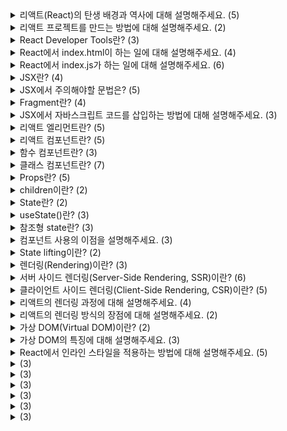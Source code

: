 <details>
<summary>리액트(React)의 탄생 배경과 역사에 대해 설명해주세요. (5)</summary>
<br>

- React의 탄생 배경은 Facebook이 직면한 문제에서 시작됩니다. Facebook은 커다란 규모의 복잡한 웹 애플리케이션을 유지보수하고 개발하는데 어려움을 겪고 있었습니다. 그러한 문제 중에서도 가장 큰 문제 중 하나는 자주 일어나는 UI 변경으로 인한 성능 저하와 유지보수성의 어려움이었습니다.
- 이러한 문제를 해결하기 위해 Facebook에서는 더 나은 방법을 찾기 위해 여러 가지 실험을 진행했습니다. 그 중에서도 React는 Jordan Walke라는 개발자가 2011년에 시작한 프로젝트였습니다. React는 JavaScript 라이브러리로, 가상 DOM(Virtual DOM) 개념을 도입하여 성능을 개선하고, 컴포넌트라는 개념을 도입하여 UI 코드를 모듈화하고 재사용성을 높였습니다.
- React는 초기 버전에서는 Facebook에서 사용하기 위해 개발되었으며, 2013년에 5월에 오픈 소스로 최초로 공개되었습니다. 그 후 React는 계속해서 발전하면서 다양한 기능과 개선 사항이 추가되었고, 2015년 Facebook에서 React Native라는 모바일 애플리케이션을 위한 새로운 크로스플랫폼 프레임워크도 출시했습니다.
- React의 등장으로 인해 UI 코드의 개발과 유지보수가 쉬워졌고, 성능 또한 향상되어 대규모 웹 애플리케이션을 개발할 수 있게 되었습니다. 이로 인해 React는 현재까지도 많은 개발자들에게 사랑받고 있으며, 대규모 웹 애플리케이션의 개발에서는 필수적인 기술 중 하나입니다.
- React는 지속적으로 개발이 이루어지고 있으며, 현재는 React 18 버전이 개발 중에 있습니다. React의 생태계는 매우 다양하며, React를 기반으로 한 다양한 라이브러리와 프레임워크가 존재합니다.
</details>

<details>
<summary>리액트 프로젝트를 만드는 방법에 대해 설명해주세요. (2)</summary>
<br>

1. Create React App(CRA) 사용하기
    - Create React App(CRA)은 리액트 앱을 빠르게 만들기 위한 공식 도구입니다.
    - CRA를 사용하면, 초기 세팅을 자동으로 생성하고, 빠르게 리액트 앱을 만들 수 있습니다.
    - 아래는 CRA를 사용하여 리액트 앱을 만드는 방법입니다.

      1. Node.js를 설치합니다.

      2. 터미널에서 다음 명령어를 실행합니다.

        ```console
        npx create-react-app my-app
        ```

      3. 생성된 앱 폴더로 이동하여 개발모드를 실행합니다.

        ```kotlin
        cd my-app
        npm start
        ```

2. 수동으로 세팅하기
    - 아래는 수동으로 리액트 앱을 만드는 방법입니다.

      1. Node.js를 설치합니다.

      2. 리액트 프로젝트에 필요한 패키지를 설치합니다.
        ```kotlin
        npm init -y
        npm install react react-dom
        npm install -D webpack webpack-cli webpack-dev-server html-webpack-plugin babel-loader @babel/core @babel/preset-env @babel/preset-react
        ```

      3. 프로젝트 디렉토리에 다음과 같은 파일들을 생성합니다.

        ```bash
        /public/index.html
        /src/index.js
        /webpack.config.js
        /.babelrc
        ```

      4. 생성한 파일들을 수정하여 리액트 앱을 만듭니다.

        ```jsx
        // index.html
        <!DOCTYPE html>
        <html>
        <head>
          <meta charset="UTF-8">
          <title>My React App</title>
        </head>
        <body>
          <div id="root"></div>
          <script src="dist/bundle.js"></script>
        </body>
        </html>

        // index.js
        import React from 'react';
        import ReactDOM from 'react-dom';
        import App from './App';

        ReactDOM.render(<App />, document.getElementById('root'));
        ```

</details>

<details>
<summary>React Developer Tools란? (3)</summary>
<br>

- React Developer Tools는 React 애플리케이션의 디버깅 및 프로파일링을 도와주는 크롬 확장 프로그램입니다.
- React Developer Tools를 사용하면 React 구성 요소 트리와 해당 구성 요소의 속성 및 상태를 시각적으로 볼 수 있습니다.
- React Developer Tools를 사용하면 React 애플리케이션의 성능을 프로파일링하여 느린 부분을 파악하고 최적화할 수 있습니다.
</details>

<details>
<summary>React에서 index.html이 하는 일에 대해 설명해주세요. (4)</summary>
<br>

- React 애플리케이션이 실행될 때 웹 브라우저에서 가장 먼저 실행되는 파일입니다.
- `public` 디렉토리에 있어야 합니다.
- React 애플리케이션이 렌더링될 때 사용되는 루트 요소(root element)를 포함합니다.
- React 애플리케이션에서는 일반적으로 index.html 파일이 동적으로 생성된 JavaScript 파일을 로드하고 실행하기 위해 사용됩니다.
</details>

<details>
<summary>React에서 index.js가 하는 일에 대해 설명해주세요. (6)</summary>
<br>

- React 애플리케이션의 시작점(Entry point)으로, 컴포넌트들을 불러오고 렌더링하는 역할을 담당합니다.
- 일반적으로 src 디렉토리에 위치합니다.
- React 17부터는 React를 import하지 않고도 JSX 문법을 사용할 수 있도록 변경되었습니다.
- `createRoot()` 이 메소드는 React 18에서 추가된 새로운 API 중 하나이며, ReactDOM 패키지의 일부입니다. 이 메소드는 React 애플리케이션의 루트 엘리먼트를 선택하고, 이를 관리할 Root 객체를 리턴합니다.
- `render()` Root 객체의 렌더 메소드를 호출하여 JSX를 사용하여 작성된 엘리먼트를 렌더링합니다.
- 이전 버전의 React에서는 `createRoot()` 메소드 대신에 `ReactDOM.render()` 메소드를 사용하여 렌더링을 처리했었습니다.
</details>

<details>
<summary>JSX란? (4)</summary>
<br>

- JSX는 JavaScript Syntax Extension, JavaScript XML의 약자로, JavaScript를 확장한 문법입니다.
- JSX는 JavaScript와 유사한 XML 형태의 문법을 사용하여 UI 컴포넌트를 정의하고 렌더링할 수 있습니다.
- React에서 UI 컴포넌트를 작성할 때 사용되는 기술입니다.
- JSX를 사용하면 HTML과 비슷한 구문으로 React 컴포넌트를 작성할 수 있으며, 가독성이 좋고 개발 생산성을 향상시킬 수 있습니다.
</details>

<details>
<summary>JSX에서 주의해야할 문법은? (5)</summary>
<br>

- `Self-closing tag`
  - JSX에서는 일반적인 HTML과 달리, self-closing 태그를 사용할 때 '/'를 생략할 수 없습니다.
- `camelCase attribute name`
  - JSX에서는 속성명을 camelCase 형태로 작성해야 합니다.
  - 예시
    - `onClick`
    - `onBlur`
    - `onFocus`
    - `onMouseDown`
    - `onMouseOver`
    - `tabIndex`
  - 예외적으로 HTML에서 비표준 속성을 다룰 때 활용하는 `data-*` 속성은 camelCase가 아니라 기존의 HTML 문법 그대로 작성해야 합니다.
- `htmlFor`
  - JSX에서는 for 속성이 예약어이기 때문에 for 대신 htmlFor 속성을 사용해야 합니다.
- `className`
  - JSX에서는 class 속성이 예약어이기 때문에 class 대신 className 속성을 사용해야 합니다.
- `style attribute`
  - HTML에서는 스타일 속성을 문자열 형태로 지정할 수 있지만, JSX에서는 JavaScript 객체 형태로 스타일을 정의해야 합니다.
  - 예를 들어, `<div style="color: red;"></div>` 대신 `<div style={{ color: "red" }}></div>`와 같이 작성해야 합니다.
</details>

<details>
<summary>Fragment란? (4)</summary>
<br>
    
- JSX에서 여러 요소를 렌더링하려면, 이를 하나의 컨테이너 요소로 감싸주어야 합니다.
- 이때, 불필요한 div 태그를 사용하지 않기 위해 Fragment를 사용할 수 있습니다.
- Fragment는 빈 태그로, `<>` `</>`와 같이 작성합니다.
- `react`에서 `{ Fragment }`를 import해서 `<Fragment>` `</Fragment>`와 같이 작성할 수도 있습니다.
</details>

<details>
<summary>JSX에서 자바스크립트 코드를 삽입하는 방법에 대해 설명해주세요. (3)</summary>
<br>

- JSX에서 자바스크립트 코드를 삽입할 때는 중괄호({})를 사용합니다.
- 중괄호 안에는 유효한 자바스크립트 표현식을 작성해야 합니다.
- 중괄호 안에는 if문, for문 또는 함수 선언과 같은 자바스크립트의 문장은 사용할 수 없습니다.
</details>

<details>
<summary>리액트 엘리먼트란? (5)</summary>
<br>

- 리액트 엘리먼트(React element)는 React에서 UI를 표현하는 가장 작은 단위입니다.
- 리액트 엘리먼트는 일반적으로 JSX 문법을 사용하여 작성됩니다.
- 리액트 엘리먼트는 JavaScript 객체입니다.
- 각 엘리먼트는 해당 엘리먼트의 타입(type), 속성(props), 자식 엘리먼트(children)를 포함합니다.
- 예시
    ```jsx
    const element = <h1>Hello, world!</h1>;
    ```
</details>

<details>
<summary>리액트 컴포넌트란? (5)</summary>
<br>

- 리액트 컴포넌트(React component)는 UI를 작은 단위로 나누어서 재사용 가능한 코드로 만드는 방법입니다.
- 리액트 컴포넌트는 JSX 문법으로 만든 리액트 엘리먼트를 리턴해야 합니다.
- 리액트 컴포넌트는 UI의 각 부분을 캡슐화하고, 각각의 부분을 독립적으로 개발, 테스트, 유지보수할 수 있도록 도와줍니다.
- 리액트 컴포넌트의 이름의 첫 글자는 대문자로 작성해야 합니다.
- 리액트 컴포넌트는 함수 컴포넌트와 클래스 컴포넌트로 구현할 수 있습니다.
</details>

<details>
<summary>함수 컴포넌트란? (3)</summary>
<br>

- 함수 컴포넌트(function component)는 입력(props)을 받아서 UI를 리턴하는 함수로 정의되는 리액트 컴포넌트입니다.
- 함수 컴포넌트는 HTML의 커스텀 태그처럼 활용할 수 있습니다.
- 예시
```jsx
function my_func(props) {
  return reactComponent;
}
```
</details>

<details>
<summary>클래스 컴포넌트란? (7)</summary>
<br>

- 클래스 컴포넌트(class component)는 `React.Component` 클래스를 상속하여 정의되는 리액트 컴포넌트입니다.
- 클래스 컴포넌트는 상태(state)나 라이프사이클(lifecycle) 메소드를 사용할 수 있으며, 다양한 메소드를 구현하여 컴포넌트의 동작을 제어할 수 있습니다.
- 클래스 컴포넌트는 `render()` 메소드를 반드시 구현해야 합니다.
- `render()` 메소드는 컴포넌트의 UI를 반환하는 함수입니다.
- 클래스 컴포넌트에서 상태(state)를 사용하려면, `constructor()` 메소드에서 this.state 객체를 초기화하고, `setState()` 메소드를 사용하여 상태를 업데이트해야 합니다.
- `setState()` 메소드를 호출하면 React는 상태를 변경하고, `render()` 메소드를 호출하여 UI를 업데이트합니다.
- 예시
    ```jsx
    class Counter extends React.Component {
      constructor(props) {
        super(props);
        this.state = { count: 0 };
      }

      handleClick() {
        this.setState({ count: this.state.count + 1 });
      }

      render() {
        return (
          <div>
            <div>Count: {this.state.count}</div>
            <button onClick={() => this.handleClick()}>Click me</button>
          </div>
        );
      }
    }
    ```
</details>

<details>
<summary>Props란? (5)</summary>
<br>

- 리액트에서 Props(Properties)는 부모 컴포넌트로부터 자식 컴포넌트로 전달되는 데이터를 말합니다.
- Props는 읽기 전용(read-only)이며, 자식 컴포넌트에서 변경할 수 없습니다.
- Props는 객체 형태로 전달되며, 자식 컴포넌트에서는 Props를 파라미터로 받아와 사용할 수 있습니다. 이 때 `destructuring`을 활용할 수 있습니다.
- 클래스 컴포넌트에서는 this.props를 사용하여 Props를 받아올 수 있습니다.
- 예시 (`destructuring`, `default parameter` 사용)
    ```jsx
    // src/Dice.js
    import ...

    const DICE_IMAGES = {
      blue: [diceBlue01, diceBlue02, diceBlue03, diceBlue04, diceBlue05, diceBlue06],
      red: [diceRed01, diceRed02, diceRed03, diceRed04, diceRed05, diceRed06],
    };

    function Dice({ color = 'blue', num = 1 }) {
      const src = DICE_IMAGES[color][num - 1];
      const alt = `${color} ${num}`;
      return <img src={src} alt={alt} />;
    }

    export default Dice;
    ```
</details>

<details>
<summary>children이란? (2)</summary>
<br>

- 리액트 컴포넌트 태그 사이에 내용을 보여주는 props 속성입니다.
- 자식 컴포넌트에서 `props.children`으로 접근할 수 있습니다.
</details>

<details>
<summary>State란? (2)</summary>
<br>

- React 컴포넌트에서 관리되는 객체로, 클래스 컴포넌트의 상태를 저장하고 변경할 수 있는 데이터입니다.
- React state는 setState() 메소드를 사용하여 업데이트됩니다. setState() 메소드를 호출하면 react는 컴포넌트를 다시 렌더링하고 변경된 state를 적용합니다.
</details>

<details>
<summary>useState()란? (3)</summary>
<br>

- `useState()`는 React Hooks API에서 제공하는 함수 중 하나로, 함수형 컴포넌트에서도 state를 사용할 수 있게 해줍니다.
- `useState()` 함수는 배열을 반환하며, 첫 번째 요소는 현재 상태 값이고, 두 번째 요소는 해당 상태 값을 업데이트하고 컴포넌트를 다시 렌더링하는 setter 함수입니다.
- `useState()`의 파라미터는 현재 상태 값의 초기값을 저장합니다.
</details>

<details>
<summary>참조형 state란? (3)</summary>
<br>

- 참조형 state는 객체, 배열, 클래스 등의 참조형 타입을 저장한 state입니다.
- 참조형 state의 setter 함수에 내부 값만 변경한 state를 전달할 경우, 참조하는 주소 값이 변경되지는 않기 때문에 react가 컴포넌트를 다시 렌더링하지는 않습니다.
- 간단하게 `...object` spread 문법으로 복사한 참조형 state를 setter 함수에 전달해서 해결할 수 있다.
  - spread 연산자를 사용한 객체 복사는 깊은 복사가 아니기 때문에, 객체 안의 객체가 있을 경우에 같은 문제가 발생할 수 있다.
  - 이 때에는 `Lodash`나 `Immer`같은 라이브러리를 사용하거나, `JSON.stringify()`와 `JSON.parse()` 함수를 이용하여 객체를 문자열로 변환한 후 다시 객체로 변환하는 방법, 또는 재귀 함수를 이용한 깊은 복사를 하여 해결할 수 있다.
</details>

<details>
<summary>컴포넌트 사용의 이점을 설명해주세요. (3)</summary>
<br>

- 반복적인 개발이 줄어듭니다.
- 오류를 고치기 쉽습니다.
- 일을 쉽게 나눌 수 있습니다.
</details>

<details>
<summary>State lifting이란? (2)</summary>
<br>

- React에서 `state lifting`은 부모 컴포넌트로부터 자식 컴포넌트로 상태를 전달하고 업데이트하는 기술입니다.
- 부모 컴포넌트가 자식 컴포넌트의 상태를 업데이트하면, 이를 사용하는 모든 하위 컴포넌트가 자동으로 업데이트되므로 코드의 일관성과 유지보수성을 높일 수 있습니다.
</details>

<details>
<summary>렌더링(Rendering)이란? (3)</summary>
<br>

- 컴퓨터 그래픽스에서 모델링된 데이터를 시각적으로 표현하는 과정입니다.
- 웹 개발에서는 브라우저에 HTML, CSS, JavaScript 등의 웹 문서를 표시하기 위한 과정을 말합니다.
- 웹 페이지가 브라우저에 표시되기 위해서는 HTML 문서가 브라우저에서 파싱되고, CSS 스타일이 적용되며, JavaScript 코드가 실행되어야 합니다. 이러한 과정을 거쳐 브라우저가 화면에 웹 페이지를 렌더링합니다.
</details>

<details>
<summary>서버 사이드 렌더링(Server-Side Rendering, SSR)이란? (6)</summary>
<br>

- 웹 서버에서 HTML 코드를 생성하여 클라이언트에게 전송하는 방식입니다.
- 서버 사이드 렌더링을 구현하려면 서버에서 웹 페이지를 동적으로 생성해야 합니다.
- 서버 사이드 렌더링은 초기 로딩 속도를 빠르게 하고, 검색 엔진 최적화(SEO)에 유리합니다.
- 서버 사이드 렌더링은 초기 로딩 속도를 빠르게 하기 위해 SPA(Single-Page Application)에서도 사용될 수 있습니다.
- SPA에서는 일반적으로 CSR 방식을 사용하지만, 초기 로딩 속도를 빠르게 하기 위해 SSR을 사용하는 방법도 있습니다.
- React 프레임워크에서는 서버 측에서 `ReactDOMServer.renderToString()` 메소드를 사용하여 리액트 컴포넌트를 렌더링할 수 있습니다. 이를 통해 서버에서 생성된 HTML 코드를 클라이언트에 전달하면 클라이언트는 이를 그대로 사용할 수 있습니다.
</details>

<details>
<summary>클라이언트 사이드 렌더링(Client-Side Rendering, CSR)이란? (5)</summary>
<br>

- 웹 브라우저에서 JavaScript를 사용하여 HTML 코드를 동적으로 생성하는 방식입니다.
- React, Angular, Vue.js 등의 프론트엔드 프레임워크는 CSR 방식을 사용합니다.
- CSR 방식은 SPA(Single-Page Application)에서 많이 사용됩니다.
- SPA에서는 모든 컨텐츠가 하나의 페이지에서 로드되므로, 초기 로딩 속도가 느리더라도 한 번 로딩되면 나머지 페이지 전환 시간이 매우 빠릅니다.
- CSR 방식에서는 서버에서 단순히 JSON 데이터만 전송하므로, 서버 측에서도 부하를 줄일 수 있습니다.
</details>

<details>
<summary>리액트의 렌더링 과정에 대해 설명해주세요. (4)</summary>
<br>

1. 컴포넌트가 렌더링될 때, React는 해당 컴포넌트의 가상 DOM을 생성합니다. 이 가상 DOM은 React 요소(React element)와 컴포넌트의 상태(state) 및 속성(props) 정보를 포함합니다.
2. 생성된 가상 DOM은 이전에 렌더링된 가상 DOM과 비교됩니다. 이를 위해 React는 이전 가상 DOM과 현재 가상 DOM을 비교하여 변경된 부분을 파악합니다. 이 과정을 "재조정(reconciliation)"이라고 합니다.
3. 변경된 부분을 파악한 후, React는 이전 가상 DOM과 현재 가상 DOM 간의 차이를 최소화하기 위해 최소한의 업데이트만 수행합니다. 이를 "미세조정(optimization)"이라고 합니다.
4. 변경된 부분만 실제 DOM에 반영됩니다.
</details>

<details>
<summary>리액트의 렌더링 방식의 장점에 대해 설명해주세요. (2)</summary>
<br>

- 리액트는 필요한 최소한의 업데이트만 수행하면서도 빠르고 효율적인 렌더링을 구현할 수 있습니다.
- 리액트는 상태(state)나 속성(props)이 변경될 때마다 자동으로 렌더링을 수행하므로, 개발자가 직접 DOM 조작을 수행할 필요가 없습니다. 이는 코드의 가독성과 유지보수성을 높여줍니다.
</details>

<details>
<summary>가상 DOM(Virtual DOM)이란? (2)</summary>
<br>

- Virtual DOM은 React에서 사용되는 가상의 DOM 객체 모델입니다.
- 실제 DOM은 브라우저에서 웹 페이지를 표시하기 위해 생성되는 객체 모델로, HTML 문서의 구조와 내용을 나타냅니다. 이에 반해, Virtual DOM은 React의 컴포넌트 구조와 상태를 나타내는 객체 모델로, 브라우저 상에 존재하지 않습니다.
</details>

<details>
<summary>가상 DOM의 특징에 대해 설명해주세요. (3)</summary>
<br>

- 성능 개선: Virtual DOM은 실제 DOM과는 별도로 존재하므로, 변경이 발생했을 때 전체 DOM을 다시 그리는 것이 아니라, 변경된 부분만 업데이트하여 성능을 개선할 수 있습니다.
- 브라우저 독립성: Virtual DOM은 브라우저에 종속되지 않기 때문에, 서버에서도 렌더링이 가능합니다. 이는 검색 엔진 최적화(SEO)에 유리하며, 초기 로딩 속도를 높일 수 있습니다.
- 개발 생산성 향상: Virtual DOM은 컴포넌트 단위로 작성할 수 있으므로, 코드의 가독성과 유지보수성을 높여줍니다.
</details>

<details>
<summary>React에서 인라인 스타일을 적용하는 방법에 대해 설명해주세요. (5)</summary>
<br>

- `<button style={style} />` 형식으로 인라인 스타일을 적용할 수 있습니다.
- 중괄호 안에 들어갈 `style`은 객체 형태로 스타일 정보를 전달해야 합니다.
- `style` 안의 property name은 camelCase로 작성해야하고, property value는 문자열로 작성해야 합니다.
- 객체 내에서 spread 문법을 활용할 수도 있습니다.
- 예시
    ```jsx
    const baseButtonStyle = {
      padding: '14px 27px',
      outline: 'none',
      cursor: 'pointer',
      borderRadius: '9999px',
      fontSize: '17px',
    };

    const blueButtonStyle = {
      ...baseButtonStyle,
      border: 'solid 1px #7090ff',
      color: '#7090ff',
      backgroundColor: 'rgba(0, 89, 255, 0.2)',
    };

    const redButtonStyle = {
      ...baseButtonStyle,
      border: 'solid 1px #ff4664',
      color: '#ff4664',
      backgroundColor: 'rgba(255, 78, 78, 0.2)',
    };
    ```
</details>

<details>
<summary> (3)</summary>
<br>

- 
</details>

<details>
<summary> (3)</summary>
<br>

- 
</details>

<details>
<summary> (3)</summary>
<br>

- 
</details>

<details>
<summary> (3)</summary>
<br>

- 
</details>

<details>
<summary> (3)</summary>
<br>

- 
</details>

<details>
<summary> (3)</summary>
<br>

- 
</details>
